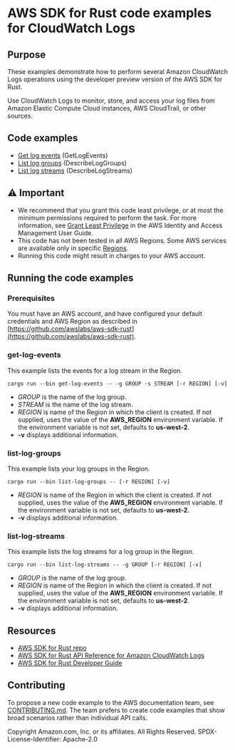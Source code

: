 # AWS SDK for Rust code examples for CloudWatch Logs

## Purpose

These examples demonstrate how to perform several Amazon CloudWatch Logs operations using the developer preview version of the AWS SDK for Rust.

Use CloudWatch Logs to monitor, store, and access your log files from Amazon Elastic Compute Cloud instances, AWS CloudTrail, or other sources.

## Code examples

- [Get log events](src/bin/get-log-events.rs) (GetLogEvents)
- [List log groups](src/bin/list-log-groups.rs) (DescribeLogGroups)
- [List log streams](src/bin/list-log-streams.rs) (DescribeLogStreams)

## ⚠ Important

- We recommend that you grant this code least privilege, 
  or at most the minimum permissions required to perform the task.
  For more information, see
  [Grant Least Privilege](https://docs.aws.amazon.com/IAM/latest/UserGuide/best-practices.html#grant-least-privilege)
  in the AWS Identity and Access Management User Guide.
- This code has not been tested in all AWS Regions.
  Some AWS services are available only in specific
  [Regions](https://aws.amazon.com/about-aws/global-infrastructure/regional-product-services).
- Running this code might result in charges to your AWS account.

## Running the code examples

### Prerequisites

You must have an AWS account, and have configured your default credentials and AWS Region as described in [https://github.com/awslabs/aws-sdk-rust](https://github.com/awslabs/aws-sdk-rust).

### get-log-events

This example lists the events for a log stream in the Region.

`cargo run --bin get-log-events -- -g GROUP -s STREAM [-r REGION] [-v]`

- _GROUP_ is the name of the log group.
- _STREAM_ is the name of the log stream.
- _REGION_ is name of the Region in which the client is created.
  If not supplied, uses the value of the __AWS_REGION__ environment variable.
  If the environment variable is not set, defaults to __us-west-2__.
- __-v__ displays additional information.

### list-log-groups

This example lists your log groups in the Region.

`cargo run --bin list-log-groups -- [-r REGION] [-v]`
 
- _REGION_ is name of the Region in which the client is created.
  If not supplied, uses the value of the __AWS_REGION__ environment variable.
  If the environment variable is not set, defaults to __us-west-2__.
- __-v__ displays additional information.

### list-log-streams

This example lists the log streams for a log group in the Region.

`cargo run --bin list-log-streams -- -g GROUP [-r REGION] [-v]`
 
- _GROUP_ is the name of the log group.
- _REGION_ is name of the Region in which the client is created.
  If not supplied, uses the value of the __AWS_REGION__ environment variable.
  If the environment variable is not set, defaults to __us-west-2__.
- __-v__ displays additional information.

## Resources

- [AWS SDK for Rust repo](https://github.com/awslabs/aws-sdk-rust)
- [AWS SDK for Rust API Reference for Amazon CloudWatch Logs](https://docs.rs/aws-sdk-cloudwatchlogs)
- [AWS SDK for Rust Developer Guide](https://docs.aws.amazon.com/sdk-for-rust/latest/dg)

## Contributing

To propose a new code example to the AWS documentation team, 
see [CONTRIBUTING.md](https://github.com/awsdocs/aws-doc-sdk-examples/blob/master/CONTRIBUTING.md). 
The team prefers to create code examples that show broad scenarios rather than individual API calls.

Copyright Amazon.com, Inc. or its affiliates. All Rights Reserved. SPDX-License-Identifier: Apache-2.0
